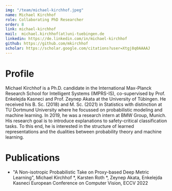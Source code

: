 ```yaml
---
img: "/team/michael-kirchhof.jpeg"
name: Michael Kirchhof
role: Collaborating PhD Researcher
order: 8
link: michael-kirchhof
mail:  michael.kirchhof(at)uni-tuebingen.de
linkedin: https://de.linkedin.com/in/michael-kirchhof
github: https://github.com/mkirchhof
scholar: https://scholar.google.com/citations?user=Xtgj8q0AAAAJ
---
```


# Profile
Michael Kirchhof is a Ph.D. candidate in the International Max-Planck Research School for Intelligent Systems (IMPRS-IS), co-supervised by Prof. Enkelejda Kasneci and Prof. Zeynep Akata at the University of Tübingen. He received his B. Sc. (2018) and M. Sc. (2021) in Statistics with distinction at TU Dortmund University where he focussed on probabilistic modeling and machine learning. In 2019, he was a research intern at BMW Group, Munich. His research goal is to introduce explanations to safety-critical classification tasks. To this end, he is interested in the structure of learned representations and the dualities between probability theory and machine learning.

# Publications

- "A Non-isotropic Probabilistic Take on Proxy-based Deep Metric Learning", Michael Kirchhof *, Karsten Roth *, Zeynep Akata, Enkelejda Kasneci European Conference on Computer Vision, ECCV 2022
